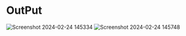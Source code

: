 # OutPut

![Screenshot 2024-02-24 145334](https://github.com/mati135/Calculator_Flutter/assets/121723128/51e487e7-c5c3-4d9d-ad23-574c267eb39f)
![Screenshot 2024-02-24 145748](https://github.com/mati135/Calculator_Flutter/assets/121723128/93030fd0-9490-47c7-964f-6466d6406abd)
